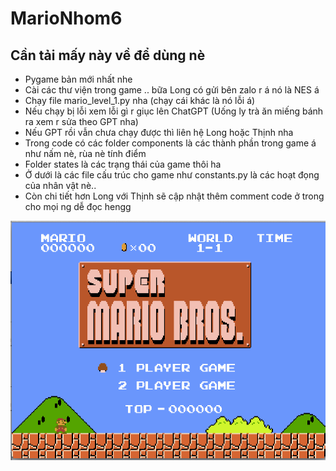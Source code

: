 # MarioNhom6

## Cần tải mấy này về để dùng nè

- Pygame bản mới nhất nhe
- Cài các thư viện trong game .. bữa Long có gửi bên zalo r á nó là NES á
- Chạy file mario_level_1.py nha (chạy cái khác là nó lỗi á)
- Nếu chạy bị lỗi xem lỗi gì r giục lên ChatGPT (Uống ly trà ăn miếng bánh ra xem r sửa theo GPT nha)
- Nếu GPT rồi vẫn chưa chạy được thì liên hệ Long hoặc Thịnh nha
- Trong code có các folder components là các thành phần trong game á như nấm nè, rùa nè tính điểm
- Folder states là các trạng thái của game thôi ha
- Ở dưới là các file cấu trúc cho game như constants.py là các hoạt đọng của nhân vật nè..
- Còn chi tiết hơn Long với Thịnh sẽ cập nhật thêm comment code ở trong cho mọi ng dễ đọc hengg

<img src="game.png" alt="..." width="1000px" />
